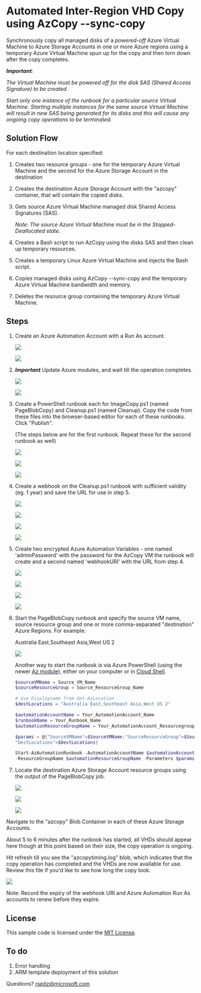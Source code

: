 # Automated Inter-Region VHD Copy using AzCopy --sync-copy


Synchronously copy all managed disks of a _powered-off_ Azure Virtual Machine to Azure Storage Accounts in one or more Azure regions using a temporary Azure Virtual Machine spun up for the copy and then torn down after the copy completes. 

_***Important***:_

_The Virtual Machine must be powered off for the disk SAS (Shared Access Signature) to be created._

_Start only one instance of the runbook for a particular source Virtual Machine. Starting multiple instances for the same source Virtual Machine will result in new SAS being generated for its disks and this will cause any ongoing copy operations to be terminated._

## Solution Flow

For each destination location specified:

1. Creates two resource groups - one for the temporary Azure Virtual Machine and the second for the Azure Storage Account in the destination

2. Creates the destination Azure Storage Account with the "azcopy" container, that will contain the copied disks.

3. Gets source Azure Virtual Machine managed disk Shared Access Signatures (SAS).

    _Note: The source Azure Virtual Machine must be in the Stopped-Deallocated state._

4. Creates a Bash script to run AzCopy using the disks SAS and then clean up temporary resources.

5. Creates a temporary Linux Azure Virtual Machine and injects the Bash script.

6. Copies managed disks using AzCopy --sync-copy and the temporary Azure Virtual Machine bandwidth and memory.

7. Deletes the resource group containing the temporary Azure Virtual Machine.

## Steps

1. Create an Azure Automation Account with a Run As account.

    ![](https://github.com/richardspitz/imagefactory/raw/master/images/AutoAccCreate.JPG)

    ![](https://github.com/richardspitz/imagefactory/raw/master/images/AutoAccount.JPG)

2. ***Important*** Update Azure modules, and wait till the operation completes.

    ![](https://github.com/richardspitz/imagefactory/raw/master/images/UpdateAzureModules.JPG)
    
    ![](https://github.com/richardspitz/imagefactory/raw/master/images/UpdateAzureModules1.JPG)
    
3. Create a PowerShell runbook each for ImageCopy.ps1 (named PageBlobCopy) and Cleanup.ps1 (named Cleanup). Copy the code from these files into the browser-based editor for each of these runbooks. Click "Publish".

    (The steps below are for the first runbook. Repeat these for the second runbook as well)

    ![](https://github.com/richardspitz/imagefactory/raw/master/images/Runbook.JPG)
    
    ![](https://github.com/richardspitz/imagefactory/raw/master/images/Runbook1.JPG)

    ![](https://github.com/richardspitz/imagefactory/raw/master/images/Runbook2.JPG)

4. Create a webhook on the Cleanup.ps1 runbook with sufficient validity (eg. 1 year) and save the URL for use in step 5.

    ![](https://github.com/richardspitz/imagefactory/raw/master/images/Webhook0.JPG)
    
    ![](https://github.com/richardspitz/imagefactory/raw/master/images/Webhook01.JPG)
    
    ![](https://github.com/richardspitz/imagefactory/raw/master/images/Webhook1.JPG)

    ![](https://github.com/richardspitz/imagefactory/raw/master/images/Webhook2.JPG)

5. Create two encrypted Azure Automation Variables - one named 'adminPassword' with the password for the AzCopy VM the runbook will create and a second named 'webhookURI' with the URL from step 4. 

    ![](https://github.com/richardspitz/imagefactory/raw/master/images/Variables.JPG)

    ![](https://github.com/richardspitz/imagefactory/raw/master/images/Variables1.JPG)

    ![](https://github.com/richardspitz/imagefactory/raw/master/images/Variables2.JPG)

    ![](https://github.com/richardspitz/imagefactory/raw/master/images/Variables3.JPG)

6. Start the PageBlobCopy runbook and specify the source VM name, source resource group and one or more comma-separated "destination" Azure Regions. For example:

    Australia East,Southeast Asia,West US 2

    ![](https://github.com/richardspitz/imagefactory/raw/master/images/StartRunbook.JPG)

    
    Another way to start the runbook is via Azure PowerShell (using the newer [Az module](https://docs.microsoft.com/en-us/powershell/azure/install-az-ps?view=azps-1.1.0)), either on your computer or in [Cloud Shell](https://docs.microsoft.com/en-us/azure/cloud-shell/overview).

    ```powershell
    $sourceVMName = Source_VM_Name
    $sourceResourceGroup = Source_ResourceGroup_Name

    # Use Displayname from Get-AzLocation
    $destLocations = "Australia East,Southeast Asia,West US 2"

    $automationAccountName = Your_AutomationAccount_Name
    $runbookName = Your_Runbook_Name
    $automationResourceGroupName = Your_AutomationAccount_Resourcegroup_Name

    $params = @{"SourceVMName"=$SourceVMName;"SourceResourceGroup"=$SourceResourceGroup; `
    "DestLocations"=$DestLocations}

    Start-AzAutomationRunbook -AutomationAccountName $automationAccountName -Name $runbookName `
    -ResourceGroupName $automationResourceGroupName -Parameters $params
    ```



7. Locate the destination Azure Storage Account resource groups using the output of the PageBlobCopy job.

    ![](https://github.com/richardspitz/imagefactory/raw/master/images/RunbookOutput1.JPG)

    ![](https://github.com/richardspitz/imagefactory/raw/master/images/RunbookOutput2.JPG)

    ![](https://github.com/richardspitz/imagefactory/raw/master/images/RunbookOutput3.JPG)

Navigate to the "azcopy" Blob Container in each of these Azure Storage Accounts. 

About 5 to 6 minutes after the runbook has started, all VHDs should appear here though at this point based on their size, the copy operation is ongoing. 

Hit refresh till you see the "azcopytiming.log" blob, which indicates that the copy operation has completed and the VHDs are now available for use. Review this file if you'd like to see how long the copy took.

![](https://github.com/richardspitz/imagefactory/raw/master/images/CopyComplete.JPG)


Note:
Record the expiry of the webhook URI and Azure Automation Run As accounts to renew before they expire.

## License

This sample code is licensed under the [MIT License](https://github.com/richardspitz/imagefactory/raw/master/LICENSE).

## To do

1. Error handling
2. ARM template deployment of this solution

Questions? rspitz@microsoft.com 
